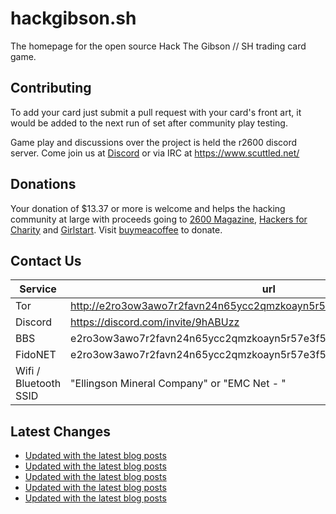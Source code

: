 # hackgibson.sh
The homepage for the open source Hack The Gibson // SH trading card game.


## Contributing

To add your card just submit a pull request with your card's front art, it would be added to the next run of set after community play testing.

Game play and discussions over the project is held the r2600 discord server. Come join us at [Discord](https://discord.com/invite/9hABUzz) or via IRC at https://www.scuttled.net/


## Donations

Your donation of $13.37 or more is welcome and helps the hacking community at large with proceeds going to [2600 Magazine](https://2600.com/), [Hackers for Charity](https://hackersforcharity.org) and [Girlstart](https://girlstart.org).  Visit [buymeacoffee](https://www.buymeacoffee.com/hackgibson.sh) to donate.


## Contact Us

Service | url
-|-
Tor | http://e2ro3ow3awo7r2favn24n65ycc2qmzkoayn5r57e3f56nvjwdcgg32ad.onion
Discord | https://discord.com/invite/9hABUzz
BBS | e2ro3ow3awo7r2favn24n65ycc2qmzkoayn5r57e3f56nvjwdcgg32ad.onion:23
FidoNET | e2ro3ow3awo7r2favn24n65ycc2qmzkoayn5r57e3f56nvjwdcgg32ad.onion:24554
Wifi / Bluetooth SSID | "Ellingson Mineral Company" or "EMC Net - <fidonet address>"

## Latest Changes
<!-- BLOG-POST-LIST:START -->
- [Updated with the latest blog posts](https://github.com/DFW2600/hackgibson.sh/commit/e020a16ea2426272a3f9f6a63c3410d8ee472430)
- [Updated with the latest blog posts](https://github.com/DFW2600/hackgibson.sh/commit/f5941e6cc9c71a64d6aadc291c685f5b104ed7d2)
- [Updated with the latest blog posts](https://github.com/DFW2600/hackgibson.sh/commit/095e528c766b36a31e492ff556207fe4c007458a)
- [Updated with the latest blog posts](https://github.com/DFW2600/hackgibson.sh/commit/e7ce3d73787f2e83e06f6375211383a19366a1d9)
- [Updated with the latest blog posts](https://github.com/DFW2600/hackgibson.sh/commit/4ad4c1fc39763a8085db06eff953877036359334)
<!-- BLOG-POST-LIST:END -->
